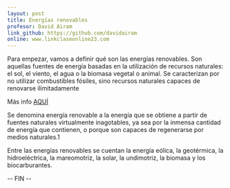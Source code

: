 ```yaml
---
layout: post
title: Energías renovables
profesor: David Airam
link_github: https://github.com/davidairam
online: www.linkclaseonline23.com
---
```



Para empezar, vamos a definir qué son las energías renovables. Son aquellas fuentes de energía basadas en la utilización de recursos naturales: el sol, el viento, el agua o la biomasa vegetal o animal. Se caracterizan por no utilizar combustibles fósiles, sino recursos naturales capaces de renovarse ilimitadamente

Más info [AQUÍ](https://es.wikipedia.org/wiki/Energ%C3%ADa_renovable)

Se denomina energía renovable a la energía que se obtiene a partir de fuentes naturales virtualmente inagotables, ya sea por la inmensa cantidad de energía que contienen, o porque son capaces de regenerarse por medios naturales.1​

Entre las energías renovables se cuentan la energía eólica, la geotérmica, la hidroeléctrica, la mareomotriz, la solar, la undimotriz, la biomasa y los biocarburantes.

-- FIN --
